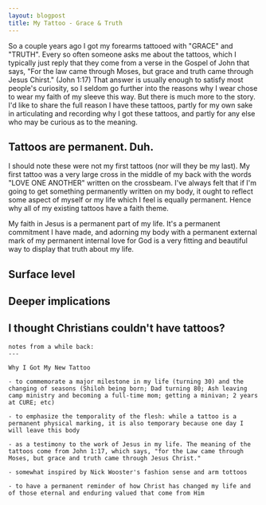 ```yaml
---
layout: blogpost
title: My Tattoo - Grace & Truth
---
```


So a couple years ago I got my forearms tattooed with "GRACE" and "TRUTH". Every so often someone asks me about the tattoos, which I typically just reply that they come from a verse in the Gospel of John that says, "For the law came through Moses, but grace and truth came through Jesus Chirst." (John 1:17) That answer is usually enough to satisfy most people's curiosity, so I seldom go further into the reasons why I wear chose to wear my faith of my sleeve this way. But there is much more to the story. I'd like to share the full reason I have these tattoos, partly for my own sake in articulating and recording why I got these tattoos, and partly for any else who may be curious as to the meaning.

## Tattoos are permanent. Duh.

I should note these were not my first tattoos (nor will they be my last). My first tattoo was a very large cross in the middle of my back with the words "LOVE ONE ANOTHER" written on the crossbeam. I've always felt that if I'm going to get something permanently written on my body, it ought to reflect some aspect of myself or my life which I feel is equally permanent. Hence why all of my existing tattoos have a faith theme.

My faith in Jesus is a permanent part of my life. It's a permanent commitment I have made, and adorning my body with a permanent external mark of my permanent internal love for God is a very fitting and beautiful way to display that truth about my life.

## Surface level

## Deeper implications

## I thought Christians couldn't have tattoos?


```
notes from a while back:
---

Why I Got My New Tattoo

- to commemorate a major milestone in my life (turning 30) and the changing of seasons (Shiloh being born; Dad turning 80; Ash leaving camp ministry and becoming a full-time mom; getting a minivan; 2 years at CURE; etc)

- to emphasize the temporality of the flesh: while a tattoo is a permanent physical marking, it is also temporary because one day I will leave this body

- as a testimony to the work of Jesus in my life. The meaning of the tattoos come from John 1:17, which says, "for the Law came through Moses, but grace and truth came through Jesus Christ."

- somewhat inspired by Nick Wooster's fashion sense and arm tottoos

- to have a permanent reminder of how Christ has changed my life and of those eternal and enduring valued that come from Him
```
